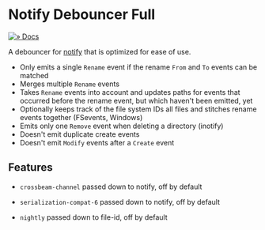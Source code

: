 # Notify Debouncer Full

[![» Docs](https://flat.badgen.net/badge/api/docs.rs/df3600)][docs]

A debouncer for [notify] that is optimized for ease of use.

* Only emits a single `Rename` event if the rename `From` and `To` events can be matched
* Merges multiple `Rename` events
* Takes `Rename` events into account and updates paths for events that occurred before the rename event, but which haven't been emitted, yet
* Optionally keeps track of the file system IDs all files and stitches rename events together (FSevents, Windows)
* Emits only one `Remove` event when deleting a directory (inotify)
* Doesn't emit duplicate create events
* Doesn't emit `Modify` events after a `Create` event

## Features

- `crossbeam-channel` passed down to notify, off by default

- `serialization-compat-6` passed down to notify, off by default

- `nightly` passed down to file-id, off by default

[docs]: https://docs.rs/notify-debouncer-full
[notify]: https://crates.io/crates/notify
